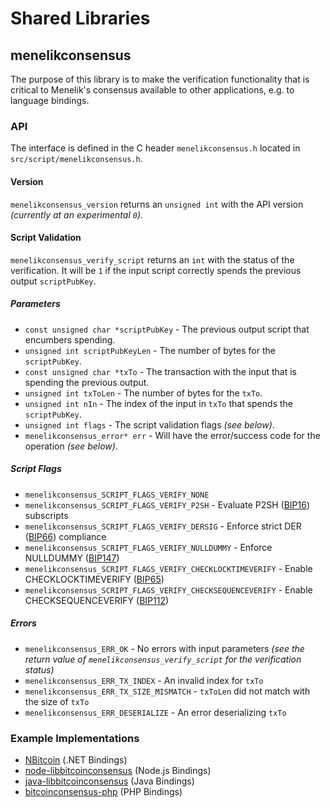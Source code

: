 Shared Libraries
================

## menelikconsensus

The purpose of this library is to make the verification functionality that is critical to Menelik's consensus available to other applications, e.g. to language bindings.

### API

The interface is defined in the C header `menelikconsensus.h` located in  `src/script/menelikconsensus.h`.

#### Version

`menelikconsensus_version` returns an `unsigned int` with the API version *(currently at an experimental `0`)*.

#### Script Validation

`menelikconsensus_verify_script` returns an `int` with the status of the verification. It will be `1` if the input script correctly spends the previous output `scriptPubKey`.

##### Parameters
- `const unsigned char *scriptPubKey` - The previous output script that encumbers spending.
- `unsigned int scriptPubKeyLen` - The number of bytes for the `scriptPubKey`.
- `const unsigned char *txTo` - The transaction with the input that is spending the previous output.
- `unsigned int txToLen` - The number of bytes for the `txTo`.
- `unsigned int nIn` - The index of the input in `txTo` that spends the `scriptPubKey`.
- `unsigned int flags` - The script validation flags *(see below)*.
- `menelikconsensus_error* err` - Will have the error/success code for the operation *(see below)*.

##### Script Flags
- `menelikconsensus_SCRIPT_FLAGS_VERIFY_NONE`
- `menelikconsensus_SCRIPT_FLAGS_VERIFY_P2SH` - Evaluate P2SH ([BIP16](https://github.com/bitcoin/bips/blob/master/bip-0016.mediawiki)) subscripts
- `menelikconsensus_SCRIPT_FLAGS_VERIFY_DERSIG` - Enforce strict DER ([BIP66](https://github.com/bitcoin/bips/blob/master/bip-0066.mediawiki)) compliance
- `menelikconsensus_SCRIPT_FLAGS_VERIFY_NULLDUMMY` - Enforce NULLDUMMY ([BIP147](https://github.com/bitcoin/bips/blob/master/bip-0147.mediawiki))
- `menelikconsensus_SCRIPT_FLAGS_VERIFY_CHECKLOCKTIMEVERIFY` - Enable CHECKLOCKTIMEVERIFY ([BIP65](https://github.com/bitcoin/bips/blob/master/bip-0065.mediawiki))
- `menelikconsensus_SCRIPT_FLAGS_VERIFY_CHECKSEQUENCEVERIFY` - Enable CHECKSEQUENCEVERIFY ([BIP112](https://github.com/bitcoin/bips/blob/master/bip-0112.mediawiki))

##### Errors
- `menelikconsensus_ERR_OK` - No errors with input parameters *(see the return value of `menelikconsensus_verify_script` for the verification status)*
- `menelikconsensus_ERR_TX_INDEX` - An invalid index for `txTo`
- `menelikconsensus_ERR_TX_SIZE_MISMATCH` - `txToLen` did not match with the size of `txTo`
- `menelikconsensus_ERR_DESERIALIZE` - An error deserializing `txTo`

### Example Implementations
- [NBitcoin](https://github.com/NicolasDorier/NBitcoin/blob/master/NBitcoin/Script.cs#L814) (.NET Bindings)
- [node-libbitcoinconsensus](https://github.com/bitpay/node-libbitcoinconsensus) (Node.js Bindings)
- [java-libbitcoinconsensus](https://github.com/dexX7/java-libbitcoinconsensus) (Java Bindings)
- [bitcoinconsensus-php](https://github.com/Bit-Wasp/bitcoinconsensus-php) (PHP Bindings)
